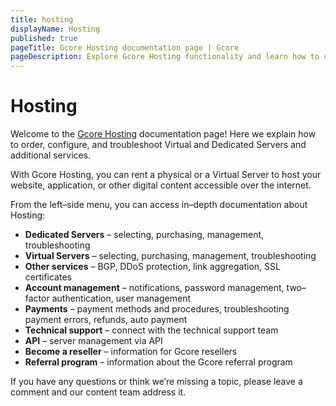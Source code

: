 ```yaml
---
title: hosting
displayName: Hosting
published: true
pageTitle: Gcore Hosting documentation page | Gcore
pageDescription: Explore Gcore Hosting functionality and learn how to configure Virtual and Dedicated Servers.
---
```

# Hosting

Welcome to the <a href="https://gcore.com/hosting" target="_blank">Gcore Hosting</a> documentation page! Here we explain how to order, configure, and troubleshoot Virtual and Dedicated Servers and additional services.

With Gcore Hosting, you can rent a physical or a Virtual Server to host your website, application, or other digital content accessible over the internet.

From the left–side menu, you can access in–depth documentation about Hosting:

- **Dedicated Servers** – selecting, purchasing, management, troubleshooting
- **Virtual Servers** – selecting, purchasing, management, troubleshooting
- **Other services** – BGP, DDoS protection, link aggregation, SSL certificates
- **Account management** – notifications, password management, two–factor authentication, user management
- **Payments** – payment methods and procedures, troubleshooting payment errors, refunds, auto payment
- **Technical support** – connect with the technical support team
- **API** – server management via API
- **Become a reseller** – information for Gcore resellers
- **Referral program** – information about the Gcore referral program

If you have any questions or think we’re missing a topic, please leave a comment and our content team address it.
